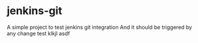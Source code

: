 # jenkins-git

A simple project to test jenkins git integration
And it should be triggered by any change
test klkjl
asdf
